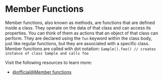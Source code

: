# Member Functions

Member functions, also known as methods, are functions that are defined inside a class. They operate on the data of that class and can access its properties. You can think of them as actions that an object of that class can perform. They are declared using the `fun` keyword within the class body, just like regular functions, but they are associated with a specific class. Member functions are called with dot notation:
`
Sample().foo() // creates instance of class Sample and calls foo
`

Visit the following resources to learn more:

- [@official@Member functions](https://kotlinlang.org/docs/functions.html#member-functions)